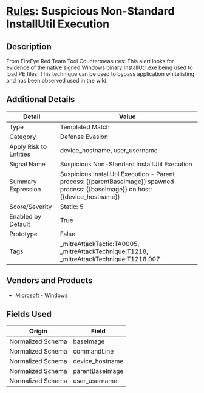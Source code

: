 # [Rules](README.md): Suspicious Non-Standard InstallUtil Execution

## Description
From FireEye Red Team Tool Countermeasures:
This alert looks for evidence of the native signed Windows binary InstallUtil.exe being used to load PE files. This technique can be used to bypass application whitelisting and has been observed used in the wild.

## Additional Details
|Detail|Value|
|----|----|
|Type|Templated Match|
|Category|Defense Evasion|
|Apply Risk to Entities|device_hostname, user_username|
|Signal Name|Suspicious Non-Standard InstallUtil Execution|
|Summary Expression|Suspicious InstallUtil Execution - Parent process: {{parentBaseImage}} spawned process: {{baseImage}} on host: {{device_hostname}}|
|Score/Severity|Static: 5|
|Enabled by Default|True|
|Prototype|False|
|Tags|_mitreAttackTactic:TA0005, _mitreAttackTechnique:T1218, _mitreAttackTechnique:T1218.007|
## Vendors and Products
- [Microsoft - Windows](../products/1ff7546c-cb36-4a24-87f7-89d2cecc5761.md)


## Fields Used

|Origin|Field|
|----|----|
|Normalized Schema|baseImage|
|Normalized Schema|commandLine|
|Normalized Schema|device_hostname|
|Normalized Schema|parentBaseImage|
|Normalized Schema|user_username|


